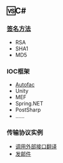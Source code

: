 ## 🆚C#

### [签名方法](https://github.com/GeJinTaiHua/RSA_SHA_MD5)
+ RSA
+ SHA1
+ MD5

### IOC框架
+ [Autofac](https://github.com/GeJinTaiHua/NetCore.Autofac)
+ Unity
+ MEF
+ Spring.NET
+ PostSharp
+ ......

### 传输协议实例
+ [调用外部接口翻译](https://github.com/GeJinTaiHua/ConvertCNtoHK)
+ [发邮件](https://github.com/GeJinTaiHua/SendEmail)

